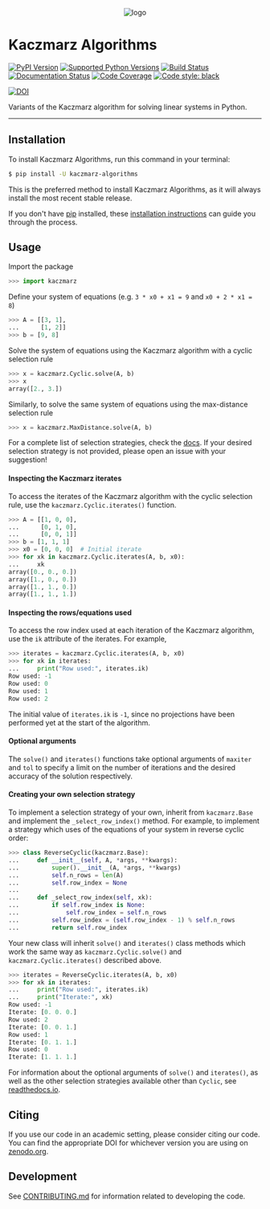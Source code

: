 <p align="center">
<img src="logo.png" alt="logo">
</p>

# Kaczmarz Algorithms

[![PyPI Version](https://img.shields.io/pypi/v/kaczmarz-algorithms.svg)](https://pypi.org/project/kaczmarz-algorithms/)
[![Supported Python Versions](https://img.shields.io/pypi/pyversions/kaczmarz-algorithms.svg)](https://pypi.org/project/kaczmarz-algorithms/)
[![Build Status](https://github.com/jdmoorman/kaczmarz-algorithms/workflows/CI/badge.svg)](https://github.com/jdmoorman/kaczmarz-algorithms/actions)
[![Documentation Status](https://readthedocs.org/projects/kaczmarz-algorithms/badge/?version=stable)](https://kaczmarz-algorithms.readthedocs.io/en/stable/?badge=stable)
[![Code Coverage](https://codecov.io/gh/jdmoorman/kaczmarz-algorithms/branch/master/graph/badge.svg)](https://codecov.io/gh/jdmoorman/kaczmarz-algorithms)
[![Code style: black](https://img.shields.io/badge/code%20style-black-000000.svg)](https://github.com/psf/black)

[![DOI](https://zenodo.org/badge/255942132.svg)](https://zenodo.org/badge/latestdoi/255942132)

Variants of the Kaczmarz algorithm for solving linear systems in Python.

---


## Installation
To install Kaczmarz Algorithms, run this command in your terminal:

```bash
$ pip install -U kaczmarz-algorithms
```

This is the preferred method to install Kaczmarz Algorithms, as it will always install the most recent stable release.

If you don't have [pip](https://pip.pypa.io) installed, these [installation instructions](http://docs.python-guide.org/en/latest/starting/installation/) can guide
you through the process.

## Usage

Import the package

```python
>>> import kaczmarz
```

Define your system of equations (e.g. `3 * x0 + x1 = 9` and `x0 + 2 * x1 = 8`)

<!--
```python
>>> import numpy as np
>>> np.set_printoptions(precision=3)
```
-->

```python
>>> A = [[3, 1],
...      [1, 2]]
>>> b = [9, 8]
```

Solve the system of equations using the Kaczmarz algorithm with a cyclic selection rule

```python
>>> x = kaczmarz.Cyclic.solve(A, b)
>>> x
array([2., 3.])
```

Similarly, to solve the same system of equations using the max-distance selection rule

```python
>>> x = kaczmarz.MaxDistance.solve(A, b)
```

For a complete list of selection strategies, check the [docs](https://kaczmarz-algorithms.readthedocs.io/en/stable/api.html). If your desired selection strategy is not provided, please open an issue with your suggestion!

#### Inspecting the Kaczmarz iterates

To access the iterates of the Kaczmarz algorithm with the cyclic selection rule, use the `kaczmarz.Cyclic.iterates()` function.

```python
>>> A = [[1, 0, 0],
...      [0, 1, 0],
...      [0, 0, 1]]
>>> b = [1, 1, 1]
>>> x0 = [0, 0, 0]  # Initial iterate
>>> for xk in kaczmarz.Cyclic.iterates(A, b, x0):
...     xk
array([0., 0., 0.])
array([1., 0., 0.])
array([1., 1., 0.])
array([1., 1., 1.])
```

#### Inspecting the rows/equations used

To access the row index used at each iteration of the Kaczmarz algorithm, use the `ik` attribute of the iterates. For example,

```python
>>> iterates = kaczmarz.Cyclic.iterates(A, b, x0)
>>> for xk in iterates:
...     print("Row used:", iterates.ik)
Row used: -1
Row used: 0
Row used: 1
Row used: 2
```

The initial value of `iterates.ik` is `-1`, since no projections have been performed yet at the start of the algorithm.

#### Optional arguments

The `solve()` and `iterates()` functions take optional arguments of `maxiter` and `tol`
to specify a limit on the number of iterations
and the desired accuracy of the solution respectively.

#### Creating your own selection strategy

To implement a selection strategy of your own, inherit from `kaczmarz.Base` and implement the `_select_row_index()` method.
For example, to implement a strategy which uses of the equations of your system in reverse cyclic order:

```python
>>> class ReverseCyclic(kaczmarz.Base):
...     def __init__(self, A, *args, **kwargs):
...         super().__init__(A, *args, **kwargs)
...         self.n_rows = len(A)
...         self.row_index = None
...
...     def _select_row_index(self, xk):
...         if self.row_index is None:
...             self.row_index = self.n_rows
...         self.row_index = (self.row_index - 1) % self.n_rows
...         return self.row_index
```

Your new class will inherit `solve()` and `iterates()` class methods which work the same way as `kaczmarz.Cyclic.solve()` and `kaczmarz.Cyclic.iterates()` described above.

```python
>>> iterates = ReverseCyclic.iterates(A, b, x0)
>>> for xk in iterates:
...     print("Row used:", iterates.ik)
...     print("Iterate:", xk)
Row used: -1
Iterate: [0. 0. 0.]
Row used: 2
Iterate: [0. 0. 1.]
Row used: 1
Iterate: [0. 1. 1.]
Row used: 0
Iterate: [1. 1. 1.]
```

For information about the optional arguments of `solve()` and `iterates()`, as well as the other selection strategies available other than `Cyclic`, see [readthedocs.io](https://kaczmarz-algorithms.readthedocs.io/).


## Citing
If you use our code in an academic setting, please consider citing our code.
You can find the appropriate DOI for whichever version you are using on [zenodo.org](https://zenodo.org/badge/latestdoi/255942132).


## Development
See [CONTRIBUTING.md](CONTRIBUTING.md) for information related to developing the code.
